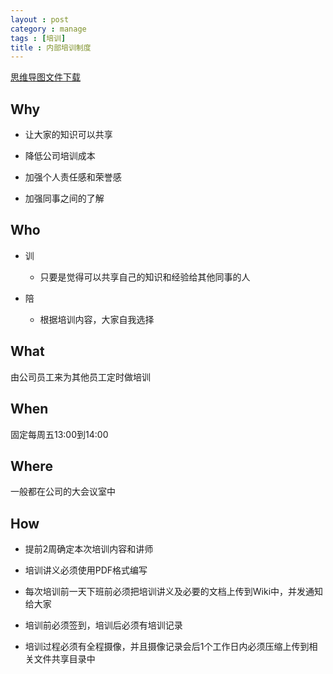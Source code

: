 ```yaml
---
layout : post
category : manage
tags : [培训]
title : 内部培训制度
---
```

[思维导图文件下载](https://docs.google.com/file/d/0B1DrsqrLRzeIVG8zeVQtanZ0Ykk/edit?usp=sharing)

## Why


- 让大家的知识可以共享

- 降低公司培训成本

- 加强个人责任感和荣誉感

- 加强同事之间的了解


## Who


- 训

    - 只要是觉得可以共享自己的知识和经验给其他同事的人

- 陪

    - 根据培训内容，大家自我选择

## What


由公司员工来为其他员工定时做培训


## When


固定每周五13:00到14:00


## Where


一般都在公司的大会议室中


## How


- 提前2周确定本次培训内容和讲师


- 培训讲义必须使用PDF格式编写


- 每次培训前一天下班前必须把培训讲义及必要的文档上传到Wiki中，并发通知给大家


- 培训前必须签到，培训后必须有培训记录


- 培训过程必须有全程摄像，并且摄像记录会后1个工作日内必须压缩上传到相关文件共享目录中